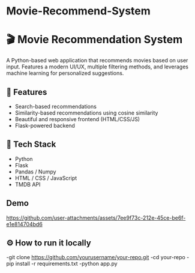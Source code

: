 
# Movie-Recommend-System

# 🎬 Movie Recommendation System

A Python-based web application that recommends movies based on user input. Features a modern UI/UX, multiple filtering methods, and leverages machine learning for personalized suggestions.

## 🚀 Features
- Search-based recommendations
- Similarity-based recommendations using cosine similarity
- Beautiful and responsive frontend (HTML/CSS/JS)
- Flask-powered backend


## 🧠 Tech Stack
- Python
- Flask
- Pandas / Numpy
- HTML / CSS / JavaScript
- TMDB API

## Demo

https://github.com/user-attachments/assets/7ee9f73c-212e-45ce-be6f-e1e814704bd6

## ⚙️ How to run it locally
-git clone https://github.com/yourusername/your-repo.git
-cd your-repo
-pip install -r requirements.txt
-python app.py


